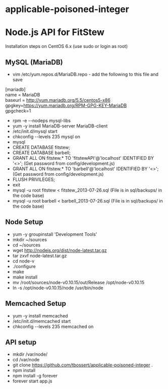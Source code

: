 applicable-poisoned-integer
===========================

# Node.js API for FitStew #

Installation steps on CentOS 6.x  (use sudo or login as root)

## MySQL (MariaDB) ##
- vim /etc/yum.repos.d/MariaDB.repo  -  add the following to this file and save

[mariadb]   
name = MariaDB   
baseurl = http://yum.mariadb.org/5.5/centos5-x86   
gpgkey=https://yum.mariadb.org/RPM-GPG-KEY-MariaDB   
gpgcheck=1 

- rpm -e --nodeps mysql-libs
- yum -y install MariaDB-server MariaDB-client
- /etc/init.d/mysql start
- chkconfig --levels 235 mysql on
- mysql 
- CREATE DATABASE fitstew;
- CREATE DATABASE barbell;
- GRANT ALL ON fitstew.* TO 'fitstewAPI'@'localhost' IDENTIFIED BY '<<password>>';       (Get password from config/development.js)
- GRANT ALL ON fitstew.* TO 'barbell'@'localhost' IDENTIFIED BY '<<password>>';          (Get password from config/development.js)
- FLUSH PRIVILEGES;
- exit
- mysql -u root fitstew < fitstew_2013-07-26.sql      (File is in sql/backups/ in the code base)
- mysql -u root barbell < barbell_2013-07-26.sql      (File is in sql/backups/ in the code base)

## Node Setup ##
- yum -y groupinstall 'Development Tools'
- mkdir ~/sources
- cd ~/sources
- wget http://nodejs.org/dist/node-latest.tar.gz
- tar zxvf node-latest.tar.gz
- cd node-v<TAB>
- ./configure
- make
- make install
- mv /root/sources/node-v0.10.15/out/Release /opt/node-v0.10.15
- ln -s /opt/node-v0.10.15/node /usr/bin/node

## Memcached Setup ##
- yum -y install memcached
- /etc/init.d/memcached start
- chkconfig --levels 235 memcached on


## API setup ##
- mkdir /var/node/
- cd /var/node
- git clone https://github.com/tbossert/applicable-poisoned-integer .
- npm install
- npm install -g forever
- forever start app.js
